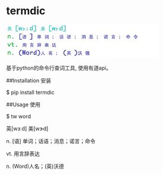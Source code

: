# termdic

![](example.png)

基于python的命令行查词工具, 使用有道api。

##Installation 安装

$ pip install termdic

##Usage 使用

$ tw word

英[wɜːd] 美[wɝd]

n. [语] 单词；话语；消息；诺言；命令

vt. 用言辞表达

n. (Word)人名；(英)沃德
